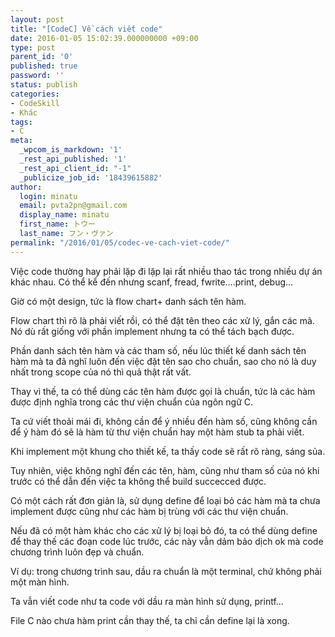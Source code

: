 ```yaml
---
layout: post
title: "[CodeC] Về cách viết code"
date: 2016-01-05 15:02:39.000000000 +09:00
type: post
parent_id: '0'
published: true
password: ''
status: publish
categories:
- CodeSkill
- Khác
tags:
- C
meta:
  _wpcom_is_markdown: '1'
  _rest_api_published: '1'
  _rest_api_client_id: "-1"
  _publicize_job_id: '18439615882'
author:
  login: minatu
  email: pvta2pn@gmail.com
  display_name: minatu
  first_name: トウー
  last_name: フン・ヴァン
permalink: "/2016/01/05/codec-ve-cach-viet-code/"
---
```

Việc code thường hay phải lặp đi lặp lại rất nhiều thao tác trong nhiều dự án khác nhau. Có thể kể đến nhưng scanf, fread, fwrite....print, debug...

Giờ có một design, tức là flow chart+ danh sách tên hàm.

Flow chart thì rõ là phải viết rồi, có thể đặt tên theo các xử lý, gắn các mã. Nó dù rất giống với phần implement nhưng ta có thể tách bạch được.

Phần danh sách tên hàm và các tham số, nếu lúc thiết kế danh sách tên hàm mà ta đã nghĩ luôn đến việc đặt tên sao cho chuẩn, sao cho nó là duy nhất trong scope của nó thì quả thật rất vất.

Thay vì thế, ta có thể dùng các tên hàm được gọi là chuẩn, tức là các hàm được định nghĩa trong các thư viện chuẩn của ngôn ngữ C.

Ta cứ viết thoải mái đi, không cần để ý nhiều đến hàm số, cũng không cần để ý hàm đó sẽ là hàm từ thư viện chuẩn hay một hàm stub ta phải viết.

Khi implement một khung cho thiết kế, ta thấy code sẽ rất rõ ràng, sáng sủa.

Tuy nhiên, việc không nghĩ đến các tên, hàm, cũng như tham số của nó khi trước có thể dẫn đến việc ta không thể build succecced được.

Có một cách rất đơn giản là, sử dụng define để loại bỏ các hàm mà ta chưa implement được cũng như các hàm bị trùng với các thư viện chuẩn.

Nếu đã có một hàm khác cho các xử lý bị loại bỏ đó, ta có thể dùng define để thay thế các đoạn code lúc trước, các này vẫn dảm bảo dịch ok mà code chương trình luôn đẹp và chuẩn.

Ví dụ: trong chương trình sau, dầu ra chuẩn là một terminal, chứ không phải một màn hình.

Ta vẫn viết code như ta code với dầu ra màn hình sử dụng, printf...

File C nào chưa hàm print cần thay thế, ta chỉ cần define lại là xong.